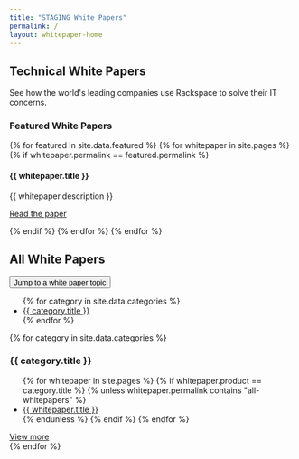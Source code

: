 ```yaml
---
title: "STAGING White Papers"
permalink: /
layout: whitepaper-home
---
```

<article>
<script src="https://maxcdn.bootstrapcdn.com/bootstrap/3.3.7/js/bootstrap.min.js"></script>
    <div class="container">
      <div class="row content home">
        <section class="featured">
          <h2 class="section-heading">Technical White Papers</h3>
          <p class="tagline">See how the world's leading companies use Rackspace to solve their IT concerns.</p>
          <h3 class="featuredHead">Featured White Papers</h3>
          <div class="featured-list">
            {% for featured in site.data.featured %}
              {% for whitepaper in site.pages %}
                {% if whitepaper.permalink == featured.permalink %}
                  <div class="featured">
                    <div class="card blue">
                      <div class="card-content">
                        <div class="card-title">
                          <h4 id="{{ whitepaper.basename }}">{{ whitepaper.title }}</h4>
                        </div>
                        <div class="card-body">
                          <p>{{ whitepaper.description }}</p>
                        </div>
                        <div class="card-link">
                          <p><a href="{{ site.baseurl }}{{ whitepaper.permalink }}">Read the paper</a></p>
                        </div>
                      </div>
                    </div>
                  </div>
                {% endif %}
              {% endfor %}
            {% endfor %}
          </div>
    </section>
        <section class="allContent">
          <div class="allContentTop">
            <div class="allContentHeading">
              <h2 id="top" class="section-heading">All White Papers</h2>
            </div>
            <div class="dropdown">
              <div class="row" id="dropdownRow">
                <div class="col-lg-12">
                  <div class="btn-group">
                    <button id="topics" type="button" class="btn btn-default dropdown-toggle" data-toggle="dropdown"><span>Jump to a white paper topic </span><i class="fa fa-caret-down"></i>
                    </button>
                    <ul class="dropdown-menu scrollable-menu" role="menu">
                      {% for category in site.data.categories %}
                        <li><a href="#{{ category.basename }}">{{ category.title }}</a></li>
                      {% endfor %}
                    </ul>
                  </div>
                </div>
              </div>
            </div>
          </div>
          {% for category in site.data.categories %}
            <h3 class="topicHead" id="{{ category.basename }}">{{ category.title }}</h3>
            <div class="topicList too-tall">
              <ul class="paperList">
                {% for whitepaper in site.pages %}
                  {% if whitepaper.product == category.title %}
                    {% unless whitepaper.permalink contains "all-whitepapers" %}
                      <li><a href="{{ site.baseurl }}{{ whitepaper.permalink }}">{{ whitepaper.title }}</a></li>
                    {% endunless %}
                  {% endif %}
                {% endfor %}
              </ul>
            </div>
            <div class="show-more">
              <a href="#"><i class="fa fa-chevron-down"></i> <span>View more</span></a>
            </div>
          {% endfor %}
        </section>
      </div>
    </div>
</article>
